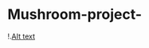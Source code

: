 # Mushroom-project-
 !.[AIt text](https://p4.wallpaperbetter.com/wallpaper/444/689/157/mushroom-4k-picture-hd-wallpaper-htmlraw=true "Title")

